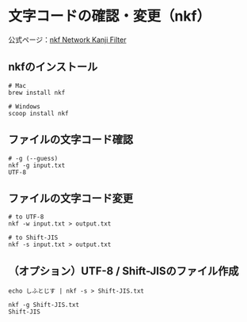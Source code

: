 # 文字コードの確認・変更（nkf）
公式ページ：[nkf Network Kanji Filter](https://ja.osdn.net/projects/nkf/)

## nkfのインストール
```
# Mac
brew install nkf

# Windows
scoop install nkf
```

## ファイルの文字コード確認
```shell
# -g (--guess)
nkf -g input.txt
UTF-8
```

## ファイルの文字コード変更
```shell
# to UTF-8
nkf -w input.txt > output.txt

# to Shift-JIS
nkf -s input.txt > output.txt
```

## （オプション）UTF-8 / Shift-JISのファイル作成
```
echo しふとじす | nkf -s > Shift-JIS.txt

nkf -g Shift-JIS.txt
Shift-JIS
```
